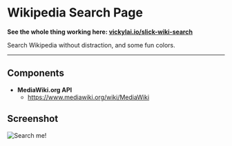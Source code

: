 # Wikipedia Search Page

**See the whole thing working here: [vickylai.io/slick-wiki-search](https://vickylai.io/slick-wiki-search/)**

Search Wikipedia without distraction, and some fun colors.

***

## Components  
* __MediaWiki.org API__
  * https://www.mediawiki.org/wiki/MediaWiki

## Screenshot

![Search me!](/slick-wiki-search/img/screenshot.png)
